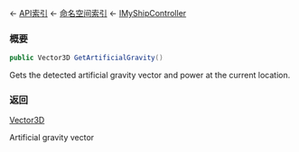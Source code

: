 ← [API索引](Api-Index) ← [命名空间索引](Namespace-Index) ← [IMyShipController](Sandbox.ModAPI.Ingame.IMyShipController)

### 概要

```csharp
public Vector3D GetArtificialGravity()
```

Gets the detected artificial gravity vector and power at the current location.

### 返回

[Vector3D](VRageMath.Vector3D)

Artificial gravity vector

